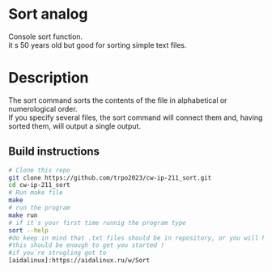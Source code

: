 # Sort analog 

Console sort function.</br> 
it s 50 years old but good for sorting simple text files. </br>

# Description

The sort command sorts the contents of the file in alphabetical or numerological order.</br>
If you specify several files, the sort command will connect them and, having sorted them, will output a single output.</br>


## Build instructions
```sh
# Clone this repo
git clone https://github.com/trpo2023/cw-ip-211_sort.git
cd cw-ip-211_sort
# Run make file
make
# run the program
make run
# if it`s your first time runnig the program type
sort --help
#do keep in mind that .txt files should be in repository, or you will have to write  filepath/name.txt as a filename
#this should be enough to get you started )
#if you`re strugling got to 
[aidalinux]:https://aidalinux.ru/w/Sort
```
